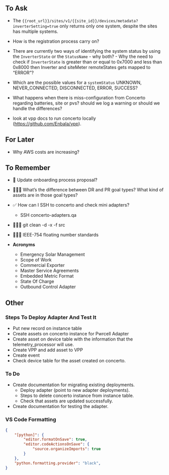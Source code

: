   
## To Ask
- The `{{root_url}}/sites/v1/{{site_id}}/devices/metadata?inverterSetting=true` only returns only one system, despite the sites has multiple systems.
- How is the registration process carry on?
- There are currently two ways of identifying the system status by using the `InverterState` or the `StatusName` - why both? - Why the need to check if `InverterState` is greater than or equal to 0x7000 and less than 0x8000 then Inverter and siteMeter remoteStates gets mapped to “ERROR”?
- Which are the possible values for a `systemStatus` UNKNOWN, NEVER_CONNECTED, DISCONNECTED, ERROR, SUCCESS?
- What happens when there is miss-configuration from Concerto regarding batteries, site or pvs? should we log a warning or should we handle the differences?


- look at vpp docs to run concerto locally (https://github.com/Enbala/vpp).


## For Later
- Why AWS costs are increasing?


## To Remember
- 🧠 Update onboarding process proposal?
- 👷🏼‍♂️ What’s the difference between DR and PR goal types? What kind of assets are in those goal types?
- ✅ How can I SSH to concerto and check mini adapters?
	- SSH concerto-adapters.qa
- 👨🏻‍💻 git clean -d -x -f src
- 👨🏻‍💻 IEEE-754 floating number standards

- **Acronyms**
	- Emergency Solar Management
	- Scope of Work
	- Commercial Exporter 
	- Master Service Agreements
	- Embedded Metric Format
	- State Of Charge
	- Outbound Control Adapter


## Other

### Steps To Deploy Adapter And Test It
- Put new record on instance table
- Create assets on concerto instance for Pwrcell Adapter
- Create asset on device table with the information that the telemetry_processor will use.
- Create VPP and add asset to VPP
- Create event
- Check device table for the asset created on concerto.

### To Do
- Create documentation for migrating existing deployments.
	- Deploy adapter (point to new adapter deployments).
	- Steps to delete concerto instance from instance table.
	- Check that assets are updated successfully.
-   Create documentation for testing the adapter.

### VS Code Formatting
```json
{
	"[python]": {
		"editor.formatOnSave": true,
		"editor.codeActionsOnSave": {
			"source.organizeImports": true
		}
	},
	"python.formatting.provider": "black",
}
```
